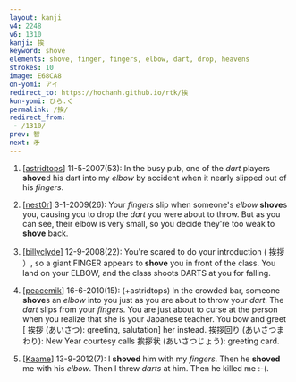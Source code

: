 ```yaml
---
layout: kanji
v4: 2248
v6: 1310
kanji: 挨
keyword: shove
elements: shove, finger, fingers, elbow, dart, drop, heavens
strokes: 10
image: E68CA8
on-yomi: アイ
redirect_to: https://hochanh.github.io/rtk/挨
kun-yomi: ひら.く
permalink: /挨/
redirect_from:
 - /1310/
prev: 智
next: 矛
---
```


1) [<a href="http://kanji.koohii.com/profile/astridtops">astridtops</a>] 11-5-2007(53): In the busy pub, one of the <em>dart</em> players<strong> shove</strong>d his dart into my <em>elbow</em> by accident when it nearly slipped out of his <em>fingers</em>.

2) [<a href="http://kanji.koohii.com/profile/nest0r">nest0r</a>] 3-1-2009(26): Your <em>fingers</em> slip when someone&#039;s <em>elbow</em><strong> shove</strong>s you, causing you to drop the <em>dart</em> you were about to throw. But as you can see, their elbow is very small, so you decide they&#039;re too weak to<strong> shove</strong> back.

3) [<a href="http://kanji.koohii.com/profile/billyclyde">billyclyde</a>] 12-9-2008(22): You&#039;re scared to do your introduction ( 挨拶 ）, so a giant FINGER appears to<strong> shove</strong> you in front of the class. You land on your ELBOW, and the class shoots DARTS at you for falling.

4) [<a href="http://kanji.koohii.com/profile/peacemik">peacemik</a>] 16-6-2010(15): (+astridtops) In the crowded bar, someone<strong> shove</strong>s an <em>elbow</em> into you just as you are about to throw your <em>dart</em>. The <em>dart</em> slips from your <em>fingers</em>. You are just about to curse at the person when you realize that she is your Japanese teacher. You bow and greet [ 挨拶 (あいさつ): greeting, salutation] her instead. 挨拶回り (あいさつまわり): New Year courtesy calls 挨拶状 (あいさつじょう): greeting card.

5) [<a href="http://kanji.koohii.com/profile/Kaame">Kaame</a>] 13-9-2012(7): I <strong>shoved</strong> him with my <em>fingers</em>. Then he <strong>shoved</strong> me with his <em>elbow</em>. Then I threw <em>darts</em> at him. Then he killed me :-(.

